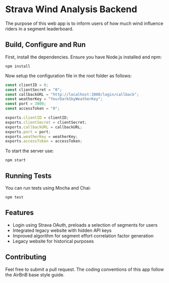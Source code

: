 # Strava Wind Analysis Backend
The purpose of this web app is to inform users of how much wind influence riders in a segment leaderboard.

## Build, Configure and Run
First, install the dependencies. Ensure you have Node.js installed and npm:
```
npm install
```

Now setup the configuration file in the root folder as follows:
```javascript
const clientID = 0;
const clientSecret = "0";
const callbackURL = "http://localhost:3000/login/callback";
const weatherKey = "YourDarkSkyWeatherKey";
const port = 3000;
const accessToken = "0";

exports.clientID = clientID;
exports.clientSecret = clientSecret;
exports.callbackURL = callbackURL;
exports.port = port;
exports.weatherKey = weatherKey;
exports.accessToken = accessToken;
```

To start the server use:
```shell
npm start
```

## Running Tests
You can run tests using Mocha and Chai:
```shell
npm test
```

## Features
* Login using Strava OAuth, preloads a selection of segments for users
* Integrated legacy website with hidden API keys
* Improved algorithm for segment effort correlation factor generation
* Legacy website for historical purposes

## Contributing
Feel free to submit a pull request. The coding conventions of this app follow the AirBnB base style guide.